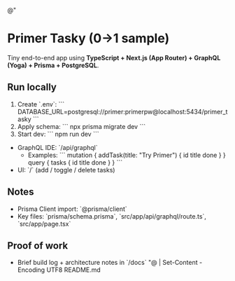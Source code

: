 @"
# Primer Tasky (0→1 sample)

Tiny end-to-end app using **TypeScript + Next.js (App Router) + GraphQL (Yoga) + Prisma + PostgreSQL**.

## Run locally
1) Create \`.env\`:
\`\`\`
DATABASE_URL=postgresql://primer:primerpw@localhost:5434/primer_tasky
\`\`\`
2) Apply schema:
\`\`\`
npx prisma migrate dev
\`\`\`
3) Start dev:
\`\`\`
npm run dev
\`\`\`

- GraphQL IDE: \`/api/graphql\`
  - Examples:
    \`\`\`
    mutation { addTask(title: "Try Primer") { id title done } }
    query { tasks { id title done } }
    \`\`\`
- UI: \`/\` (add / toggle / delete tasks)

## Notes
- Prisma Client import: \`@prisma/client\`
- Key files: \`prisma/schema.prisma\`, \`src/app/api/graphql/route.ts\`, \`src/app/page.tsx\`

## Proof of work
- Brief build log + architecture notes in \`/docs\`
"@ | Set-Content -Encoding UTF8 README.md
